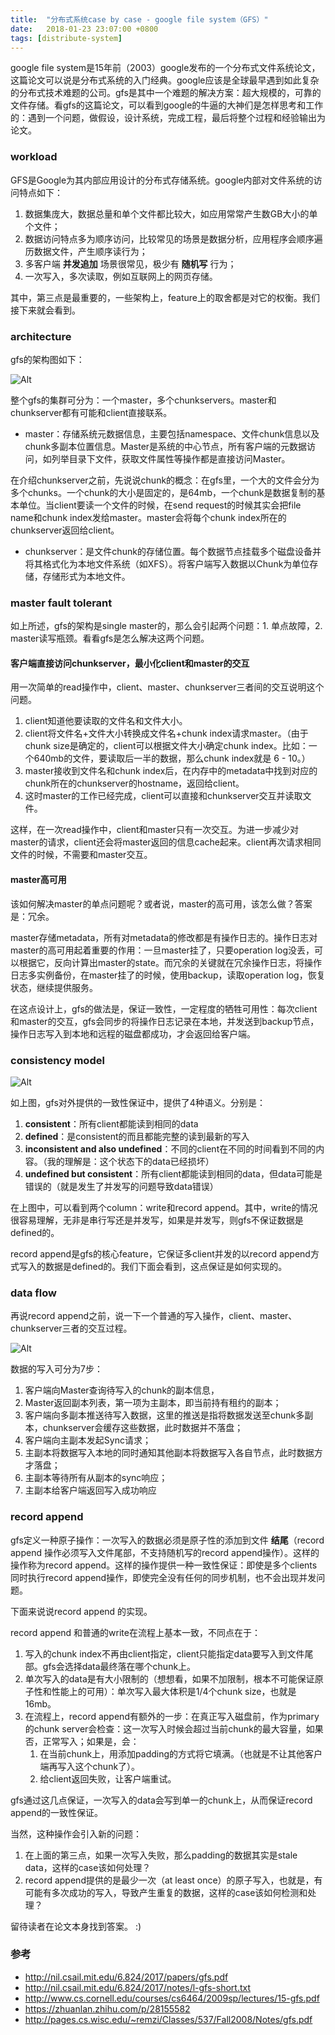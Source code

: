```yaml
---
title:  "分布式系统case by case - google file system（GFS）"
date:   2018-01-23 23:07:00 +0800
tags: [distribute-system]
---
```


google file system是15年前（2003）google发布的一个分布式文件系统论文，这篇论文可以说是分布式系统的入门经典。google应该是全球最早遇到如此复杂的分布式技术难题的公司。gfs是其中一个难题的解决方案：超大规模的，可靠的文件存储。看gfs的这篇论文，可以看到google的牛逼的大神们是怎样思考和工作的：遇到一个问题，做假设，设计系统，完成工程，最后将整个过程和经验输出为论文。

### workload

GFS是Google为其内部应用设计的分布式存储系统。google内部对文件系统的访问特点如下：

1. 数据集庞大，数据总量和单个文件都比较大，如应用常常产生数GB大小的单个文件；
2. 数据访问特点多为顺序访问，比较常见的场景是数据分析，应用程序会顺序遍历数据文件，产生顺序读行为；
3. 多客户端 **并发追加** 场景很常见，极少有 **随机写** 行为；
4. 一次写入，多次读取，例如互联网上的网页存储。

其中，第三点是最重要的，一些架构上，feature上的取舍都是对它的权衡。我们接下来就会看到。

### architecture

gfs的架构图如下：

![Alt](/images/gfs-1.jpg)

整个gfs的集群可分为：一个master，多个chunkservers。master和chunkserver都有可能和client直接联系。

- master：存储系统元数据信息，主要包括namespace、文件chunk信息以及chunk多副本位置信息。Master是系统的中心节点，所有客户端的元数据访问，如列举目录下文件，获取文件属性等操作都是直接访问Master。

在介绍chunkserver之前，先说说chunk的概念：在gfs里，一个大的文件会分为多个chunks。一个chunk的大小是固定的，是64mb，一个chunk是数据复制的基本单位。当client要读一个文件的时候，在send request的时候其实会把file name和chunk index发给master。master会将每个chunk index所在的chunkserver返回给client。

- chunkserver：是文件chunk的存储位置。每个数据节点挂载多个磁盘设备并将其格式化为本地文件系统（如XFS）。将客户端写入数据以Chunk为单位存储，存储形式为本地文件。

### master fault tolerant

如上所述，gfs的架构是single master的，那么会引起两个问题：1. 单点故障，2. master读写瓶颈。看看gfs是怎么解决这两个问题。

#### 客户端直接访问chunkserver，最小化client和master的交互

用一次简单的read操作中，client、master、chunkserver三者间的交互说明这个问题。

1. client知道他要读取的文件名和文件大小。
2. client将文件名+文件大小转换成文件名+chunk index请求master。（由于chunk size是确定的，client可以根据文件大小确定chunk index。比如：一个640mb的文件，要读取后一半的数据，那么chunk index就是 6 - 10。）
3. master接收到文件名和chunk index后，在内存中的metadata中找到对应的chunk所在的chunkserver的hostname，返回给client。
4. 这时master的工作已经完成，client可以直接和chunkserver交互并读取文件。

这样，在一次read操作中，client和master只有一次交互。为进一步减少对master的请求，client还会将master返回的信息cache起来。client再次请求相同文件的时候，不需要和master交互。

#### master高可用

该如何解决master的单点问题呢？或者说，master的高可用，该怎么做？答案是：冗余。

master存储metadata，所有对metadata的修改都是有操作日志的。操作日志对master的高可用起着重要的作用：一旦master挂了，只要operation log没丢，可以根据它，反向计算出master的state。而冗余的关键就在冗余操作日志，将操作日志多实例备份，在master挂了的时候，使用backup，读取operation log，恢复状态，继续提供服务。

在这点设计上，gfs的做法是，保证一致性，一定程度的牺牲可用性：每次client和master的交互，gfs会同步的将操作日志记录在本地，并发送到backup节点，操作日志写入到本地和远程的磁盘都成功，才会返回给客户端。

### consistency model

![Alt](/images/gfs-2.jpg)

如上图，gfs对外提供的一致性保证中，提供了4种语义。分别是：

1. **consistent**：所有client都能读到相同的data
2. **defined**：是consistent的而且都能完整的读到最新的写入
3. **inconsistent and also undefined**：不同的client在不同的时间看到不同的内容。（我的理解是：这个状态下的data已经损坏）
4. **undefined but consistent**：所有client都能读到相同的data，但data可能是错误的（就是发生了并发写的问题导致data错误）

在上图中，可以看到两个column：write和record append。其中，write的情况很容易理解，无非是串行写还是并发写，如果是并发写，则gfs不保证数据是defined的。

record append是gfs的核心feature，它保证多client并发的以record append方式写入的数据是defined的。我们下面会看到，这点保证是如何实现的。

### data flow

再说record append之前，说一下一个普通的写入操作，client、master、chunkserver三者的交互过程。

![Alt](/images/gfs-3.jpg)

数据的写入可分为7步：

1. 客户端向Master查询待写入的chunk的副本信息，
2. Master返回副本列表，第一项为主副本，即当前持有租约的副本；
3. 客户端向多副本推送待写入数据，这里的推送是指将数据发送至chunk多副本，chunkserver会缓存这些数据，此时数据并不落盘；
4. 客户端向主副本发起Sync请求；
5. 主副本将数据写入本地的同时通知其他副本将数据写入各自节点，此时数据方才落盘；
6. 主副本等待所有从副本的sync响应；
7. 主副本给客户端返回写入成功响应

### record append

gfs定义一种原子操作：一次写入的数据必须是原子性的添加到文件 **结尾**（record append 操作必须写入文件尾部，不支持随机写的record append操作）。这样的操作称为record append。这样的操作提供一种一致性保证：即使是多个clients同时执行record append操作，即使完全没有任何的同步机制，也不会出现并发问题。

下面来说说record append 的实现。

record append 和普通的write在流程上基本一致，不同点在于：

1. 写入的chunk index不再由client指定，client只能指定data要写入到文件尾部。gfs会选择data最终落在哪个chunk上。
2. 单次写入的data是有大小限制的（想想看，如果不加限制，根本不可能保证原子性和性能上的可用）：单次写入最大体积是1/4个chunk size，也就是16mb。
3. 在流程上，record append有额外的一步：在真正写入磁盘前，作为primary的chunk server会检查：这一次写入时候会超过当前chunk的最大容量，如果否，正常写入；如果是，会：
   1. 在当前chunk上，用添加padding的方式将它填满。（也就是不让其他客户端再写入这个chunk了）。
   2. 给client返回失败，让客户端重试。

gfs通过这几点保证，一次写入的data会写到单一的chunk上，从而保证record append的一致性保证。

当然，这种操作会引入新的问题：

1. 在上面的第三点，如果一次写入失败，那么padding的数据其实是stale data，这样的case该如何处理？
2. record append提供的是最少一次（at least once）的原子写入，也就是，有可能有多次成功的写入，导致产生重复的数据，这样的case该如何检测和处理？

留待读者在论文本身找到答案。 :)

### 参考

- http://nil.csail.mit.edu/6.824/2017/papers/gfs.pdf
- http://nil.csail.mit.edu/6.824/2017/notes/l-gfs-short.txt
- http://www.cs.cornell.edu/courses/cs6464/2009sp/lectures/15-gfs.pdf
- https://zhuanlan.zhihu.com/p/28155582
- http://pages.cs.wisc.edu/~remzi/Classes/537/Fall2008/Notes/gfs.pdf
